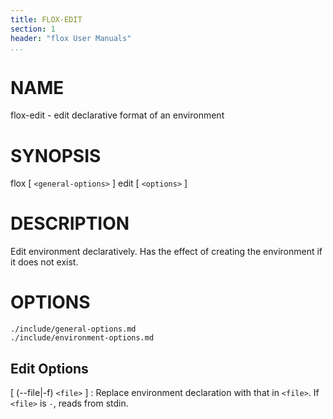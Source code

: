 ```yaml
---
title: FLOX-EDIT
section: 1
header: "flox User Manuals"
...
```



# NAME

flox-edit - edit declarative format of an environment

# SYNOPSIS

flox [ `<general-options>` ] edit [ `<options>` ]

# DESCRIPTION

Edit environment declaratively. Has the effect of creating the
environment if it does not exist.

# OPTIONS

```{.include}
./include/general-options.md
./include/environment-options.md
```

## Edit Options

[ (\--file|-f) `<file>` ]
:   Replace environment declaration with that in `<file>`.
    If `<file>` is `-`, reads from stdin.
